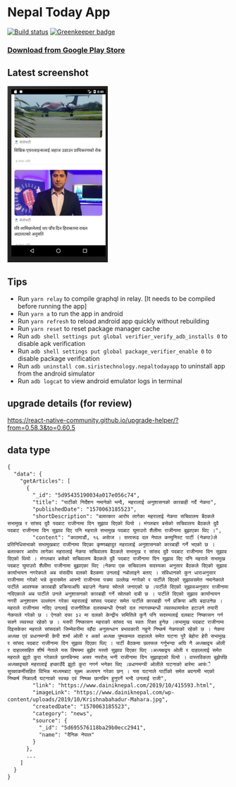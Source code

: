 # Nepal Today App

[![Build status](https://build.appcenter.ms/v0.1/apps/dcdc5d16-bf47-4a9a-bec9-a4d30faa77a3/branches/master/badge)](https://appcenter.ms) [![Greenkeeper badge](https://badges.greenkeeper.io/siristechnology/nepaltoday-app.svg)](https://greenkeeper.io/)

### [Download from Google Play Store](https://play.google.com/store/apps/details?id=com.siristechnology.nepaltodayapp)

## Latest screenshot

<img src="assets/images/screenshot.png" alt="drawing" height="400" />

## Tips

-   Run `yarn relay` to compile graphql in relay. [It needs to be compiled before running the app]
-   Run `yarn a` to run the app in android
-   Run `yarn refresh` to reload android app quickly without rebuilding
-   Run `yarn reset` to reset package manager cache
-   Run `adb shell settings put global verifier_verify_adb_installs 0` to disable apk verification
-   Run `adb shell settings put global package_verifier_enable 0` to disable package verification
-   Run `adb uninstall com.siristechnology.nepaltodayapp` to uninstall app from the android simulator
-   Run `adb logcat` to view android emulator logs in terminal

## upgrade details (for review)

https://react-native-community.github.io/upgrade-helper/?from=0.58.3&to=0.60.5

## data type

```
{
  "data": {
    "getArticles": [
      {
        "_id": "5d95435190034a017e056c74",
        "title": "पार्टीको निर्देशन नमानेको भन्दै, महरालाई अनुशासनको कारबाही गर्दै नेकपा",
        "publishedDate": "1570063185523",
        "shortDescription": "बलात्कार आरोप लागेका महरालाई नेकपा सचिवालय बैठकले सभामुख र सांसद दुवै पदबाट राजीनामा दिन सुझाव दिएको थियो । मंगलबार बसेको सचिवालय बैठकले दुवै पदबाट राजीनामा दिन सुझाव दिए पनि महराले सभामुख पदबाट घुमाउरो शैलीमा राजीनामा बुझाएका थिए ।",
        "content": "काठमाडौं, १६ असाेज । सत्तारूढ दल नेपाल कम्युनिस्ट पार्टी (नेकपा)ले प्रतिनिधिसभाको सभामुखबाट राजीनामा दिएका कृष्णबहादुर महरालाई अनुशासनको कारबाही गर्ने भएको छ ।बलात्कार आरोप लागेका महरालाई नेकपा सचिवालय बैठकले सभामुख र सांसद दुवै पदबाट राजीनामा दिन सुझाव दिएको थियो । मंगलबार बसेको सचिवालय बैठकले दुवै पदबाट राजीनामा दिन सुझाव दिए पनि महराले सभामुख पदबाट घुमाउरो शैलीमा राजीनामा बुझाएका थिए ।नेकपा एक सचिवालय सदस्यका अनुसार बैठकले दिएको सुझाव कार्यान्वयन नगरेकाले अब संसदीय दलको बैठकमा उनलाई नबोलाइने बताए । संविधानको कुन धाराअनुसार राजीनामा गरेको भन्ने कुरासमेत आफ्नो राजीनामा पत्रमा उल्लेख नगरेको र पार्टीले दिएको सुझावसमेत नमानेकाले पार्टीले आवश्यक कारबाही प्रक्रियाअघि बढाउने नेकपा स्रोतले जनाएको छ ।पार्टीले दिएको सुझावअनुसार राजीनामा नदिएकाले अब पार्टीले उनले अनुशासनको कारबाही गर्ने स्रोतको दाबी छ । पार्टीले दिएको सुझाव कार्यान्वयन नगरी अनुशासन उल्लंघन गरेका महरालाई सांसद पदबाट समेत पार्टीले कारबाही गर्ने प्रक्रिया अघि बढाउनेछ ।महराले राजीनामा नदिए उनलाई राजनीतिक दलसम्बन्धी ऐनको दल त्यागसम्बन्धी व्यवस्थामार्फत हटाउने तयारी नेकपाले गरेको छ । ऐनको दफा ३२ मा दलको केन्द्रीय समितिले कुनै पनि सदस्यलाई दलबाट निष्कासन गर्न सक्ने व्यवस्था रहेको छ । यसरी निष्कासन महराको सांसद पद स्वतः रिक्त हुनेछ ।सभामुख पदबाट राजीनामा दिइसकेका महराले सांसदको जिम्मेवारीमा रहँदा अनुसन्धान प्रभावकारी नहुने निष्कर्ष नेकपाको रहेको छ । नेकपा अध्यक्ष एवं प्रधानमन्त्री केपी शर्मा ओली र अर्का अध्यक्ष पुष्पकमल दाहालले समेत घटना पुरै बेहोरा हेरी सभामुख र सांसद पदबाट राजीनामा दिन सुझाव दिएका थिए । पार्टी बैठकमा छलफल गर्नुभन्दा अघि नै अध्यक्षद्वय ओली र दाहालसहित शीर्ष नेताले यस विषयमा बुझेर यस्तो सुझाव दिएका थिए ।अध्यक्षद्वय ओली र दाहाललाई समेत महराले झुठो कुरा गरेकाले छानबिनमा असर नपरोस् भनी राजीनामा दिन सुझाइएको थियो । वास्तविकता बुझेपछि अध्यक्षद्वयले महरालाई हप्काउँदै झुठो कुरा नगर्न भनेका थिए ।प्रधानमन्त्री ओलीले घटनाको बारेमा आफंै सुरक्षाकर्मीसहित विभिन्न माध्यमबाट सूक्ष्म अध्ययन गरेका छन् । यस घटनाले पार्टीको समेत बदनामी भएको निष्कर्ष निकाल्दै घटनाको स्वच्छ एवं निष्पक्ष छानबिन हुनुपर्ने भन्दै उनलाई राजी",
        "link": "https://www.dainiknepal.com/2019/10/415593.html",
        "imageLink": "https://www.dainiknepal.com/wp-content/uploads/2019/10/Krishnabahadur-Mahara.jpg",
        "createdDate": "1570063185523",
        "category": "news",
        "source": {
          "_id": "5d695576118ba29b0ecc2941",
          "name": "दैनिक नेपाल"
        }
      },
      ...
    ]
  }
}
```
